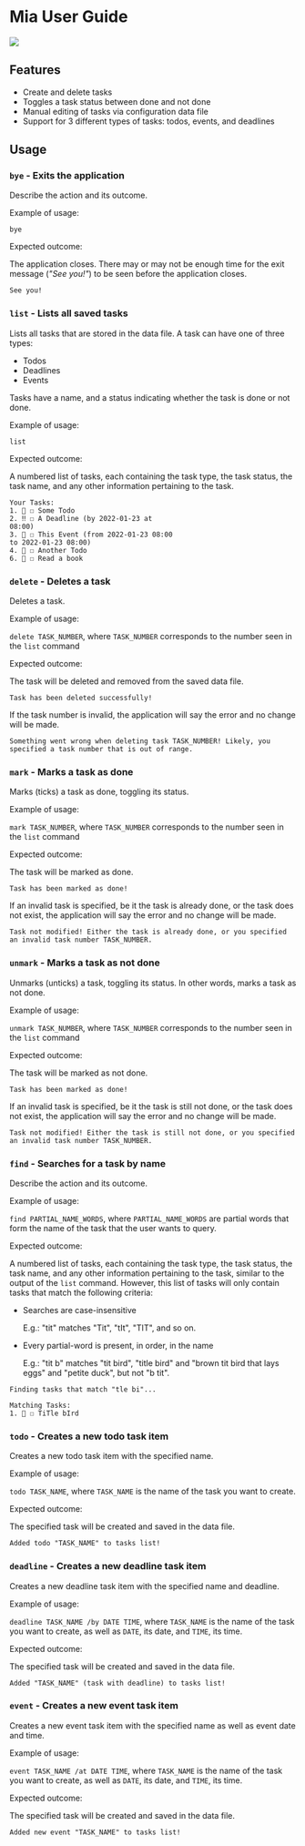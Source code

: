 # Mia User Guide

![](Ui.png)

## Features

- Create and delete tasks
- Toggles a task status between done and not done
- Manual editing of tasks via configuration data file
- Support for 3 different types of tasks: todos, events, and deadlines

## Usage

### `bye` - Exits the application

Describe the action and its outcome.

Example of usage:

`bye`

Expected outcome:

The application closes. There may or may not be enough time for the exit message (_"See you!"_) to be seen before the application closes.

```
See you!
```

### `list` - Lists all saved tasks

Lists all tasks that are stored in the data file. A task can have one of three types:

- Todos
- Deadlines
- Events

Tasks have a name, and a status indicating whether the task is done or not done.

Example of usage:

`list`

Expected outcome:

A numbered list of tasks, each containing the task type, the task status, the task name, and any other information pertaining to the task.

```
Your Tasks:
1. 📜 ☐ Some Todo
2. ‼ ☐ A Deadline (by 2022-01-23 at
08:00)
3. 📆 ☐ This Event (from 2022-01-23 08:00
to 2022-01-23 08:00)
4. 📜 ☐ Another Todo
6. 📜 ☐ Read a book
```

### `delete` - Deletes a task

Deletes a task.

Example of usage:

`delete TASK_NUMBER`, where `TASK_NUMBER` corresponds to the number seen in the `list` command

Expected outcome:

The task will be deleted and removed from the saved data file.

```
Task has been deleted successfully!
```

If the task number is invalid, the application will say the error and no change will be made.

```
Something went wrong when deleting task TASK_NUMBER! Likely, you specified a task number that is out of range.
```

### `mark` - Marks a task as done

Marks (ticks) a task as done, toggling its status.

Example of usage:

`mark TASK_NUMBER`, where `TASK_NUMBER` corresponds to the number seen in the `list` command

Expected outcome:

The task will be marked as done.

```
Task has been marked as done!
```

If an invalid task is specified, be it the task is already done, or the task does not exist, the application will say the error and no change will be made.

```
Task not modified! Either the task is already done, or you specified an invalid task number TASK_NUMBER.
```

### `unmark` - Marks a task as not done

Unmarks (unticks) a task, toggling its status. In other words, marks a task as not done.

Example of usage:

`unmark TASK_NUMBER`, where `TASK_NUMBER` corresponds to the number seen in the `list` command

Expected outcome:

The task will be marked as not done.

```
Task has been marked as done!
```

If an invalid task is specified, be it the task is still not done, or the task does not exist, the application will say the error and no change will be made.

```
Task not modified! Either the task is still not done, or you specified an invalid task number TASK_NUMBER.
```

### `find` - Searches for a task by name

Describe the action and its outcome.

Example of usage:

`find PARTIAL_NAME_WORDS`, where `PARTIAL_NAME_WORDS` are partial words that form the name of the task that the user wants to query.

Expected outcome:

A numbered list of tasks, each containing the task type, the task status, the task name, and any other information pertaining to the task, similar to the output of the `list` command. However, this list of tasks will only contain tasks that match the following criteria:

- Searches are case-insensitive

  E.g.: "tit" matches "Tit", "tIt", "TIT", and so on.

- Every partial-word is present, in order, in the name

  E.g.: "tit b" matches "tit bird", "title bird" and "brown tit bird that lays eggs" and "petite duck", but not "b tit".

```
Finding tasks that match "tle bi"...
```

```
Matching Tasks:
1. 📜 ☐ TiTle bIrd
```

### `todo` - Creates a new todo task item

Creates a new todo task item with the specified name.

Example of usage:

`todo TASK_NAME`, where `TASK_NAME` is the name of the task you want to create.

Expected outcome:

The specified task will be created and saved in the data file.

```
Added todo "TASK_NAME" to tasks list!
```

### `deadline` - Creates a new deadline task item

Creates a new deadline task item with the specified name and deadline.

Example of usage:

`deadline TASK_NAME /by DATE TIME`, where `TASK_NAME` is the name of the task you want to create, as well as `DATE`, its date, and `TIME`, its time.

Expected outcome:

The specified task will be created and saved in the data file.

```
Added "TASK_NAME" (task with deadline) to tasks list!
```

### `event` - Creates a new event task item

Creates a new event task item with the specified name as well as event date and time.

Example of usage:

`event TASK_NAME /at DATE TIME`, where `TASK_NAME` is the name of the task you want to create, as well as `DATE`, its date, and `TIME`, its time.

Expected outcome:

The specified task will be created and saved in the data file.

```
Added new event "TASK_NAME" to tasks list!
```
